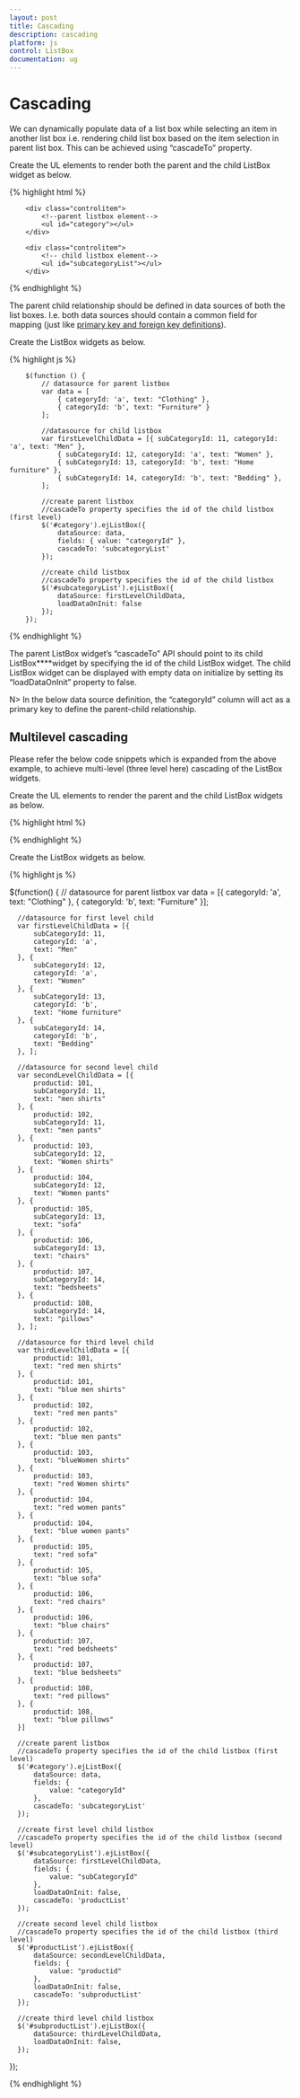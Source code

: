 ```yaml
---
layout: post
title: Cascading
description: cascading
platform: js
control: ListBox
documentation: ug
---
```


# Cascading

We can dynamically populate data of a list box while selecting an item in another list box i.e. rendering child list box based on the item selection in parent list box. This can be achieved using “cascadeTo” property.

Create the UL elements to render both the parent and the child ListBox widget as below.

{% highlight html %}


        <div class="controlitem">
            <!--parent listbox element-->
            <ul id="category"></ul>
        </div>

        <div class="controlitem">
            <!-- child listbox element-->
            <ul id="subcategoryList"></ul>
        </div>



{% endhighlight %}



The parent child relationship should be defined in data sources of both the list boxes. I.e. both data sources should contain a common field for mapping (just like [primary key and foreign key definitions](https://msdn.microsoft.com/en-IN/library/ms179610.aspx)). 

Create the ListBox widgets as below. 

{% highlight js %}


        $(function () {
            // datasource for parent listbox
            var data = [
                { categoryId: 'a', text: "Clothing" },
                { categoryId: 'b', text: "Furniture" }
            ];

            //datasource for child listbox
            var firstLevelChildData = [{ subCategoryId: 11, categoryId: 'a', text: "Men" },
                { subCategoryId: 12, categoryId: 'a', text: "Women" },
                { subCategoryId: 13, categoryId: 'b', text: "Home furniture" },
                { subCategoryId: 14, categoryId: 'b', text: "Bedding" },
            ];

            //create parent listbox
            //cascadeTo property specifies the id of the child listbox (first level)
            $('#category').ejListBox({
                dataSource: data,
                fields: { value: "categoryId" },
                cascadeTo: 'subcategoryList'
            });

            //create child listbox
            //cascadeTo property specifies the id of the child listbox
            $('#subcategoryList').ejListBox({
                dataSource: firstLevelChildData,
                loadDataOnInit: false
            });
        });



{% endhighlight %}



The parent ListBox widget’s “cascadeTo” API should point to its child ListBox****widget by specifying the id of the child ListBox widget. The child ListBox widget can be displayed with empty data on initialize by setting its “loadDataOnInit” property to false.

N> In the below data source definition, the “categoryId” column will act as a primary key to define the parent-child relationship.

## Multilevel cascading

Please refer the below code snippets which is expanded from the above example, to achieve multi-level (three level here) cascading of the ListBox widgets.

Create the UL elements to render the parent and the child ListBox widgets as below.

{% highlight html %}


<div class="controlitem">
    <!--parent listbox element-->
    <ul id="category"></ul>
</div>

<div class="controlitem">
    <!--first level child listbox element-->
    <ul id="subcategoryList"></ul>
</div>

<div class="controlitem">
    <!--second level child listbox element-->
    <ul id="productList"></ul>
</div>

<div class="controlitem">
    <!--third level child listbox element-->
    <ul id="subproductList"></ul>
</div>


{% endhighlight %}


Create the ListBox widgets as below.

{% highlight js %}

$(function() {
      // datasource for parent listbox
      var data = [{
          categoryId: 'a',
          text: "Clothing"
      }, {
          categoryId: 'b',
          text: "Furniture"
      }];

      //datasource for first level child
      var firstLevelChildData = [{
          subCategoryId: 11,
          categoryId: 'a',
          text: "Men"
      }, {
          subCategoryId: 12,
          categoryId: 'a',
          text: "Women"
      }, {
          subCategoryId: 13,
          categoryId: 'b',
          text: "Home furniture"
      }, {
          subCategoryId: 14,
          categoryId: 'b',
          text: "Bedding"
      }, ];

      //datasource for second level child
      var secondLevelChildData = [{
          productid: 101,
          subCategoryId: 11,
          text: "men shirts"
      }, {
          productid: 102,
          subCategoryId: 11,
          text: "men pants"
      }, {
          productid: 103,
          subCategoryId: 12,
          text: "Women shirts"
      }, {
          productid: 104,
          subCategoryId: 12,
          text: "Women pants"
      }, {
          productid: 105,
          subCategoryId: 13,
          text: "sofa"
      }, {
          productid: 106,
          subCategoryId: 13,
          text: "chairs"
      }, {
          productid: 107,
          subCategoryId: 14,
          text: "bedsheets"
      }, {
          productid: 108,
          subCategoryId: 14,
          text: "pillows"
      }, ];

      //datasource for third level child
      var thirdLevelChildData = [{
          productid: 101,
          text: "red men shirts"
      }, {
          productid: 101,
          text: "blue men shirts"
      }, {
          productid: 102,
          text: "red men pants"
      }, {
          productid: 102,
          text: "blue men pants"
      }, {
          productid: 103,
          text: "blueWomen shirts"
      }, {
          productid: 103,
          text: "red Women shirts"
      }, {
          productid: 104,
          text: "red women pants"
      }, {
          productid: 104,
          text: "blue women pants"
      }, {
          productid: 105,
          text: "red sofa"
      }, {
          productid: 105,
          text: "blue sofa"
      }, {
          productid: 106,
          text: "red chairs"
      }, {
          productid: 106,
          text: "blue chairs"
      }, {
          productid: 107,
          text: "red bedsheets"
      }, {
          productid: 107,
          text: "blue bedsheets"
      }, {
          productid: 108,
          text: "red pillows"
      }, {
          productid: 108,
          text: "blue pillows"
      }]

      //create parent listbox
      //cascadeTo property specifies the id of the child listbox (first level)
      $('#category').ejListBox({
          dataSource: data,
          fields: {
              value: "categoryId"
          },
          cascadeTo: 'subcategoryList'
      });

      //create first level child listbox
      //cascadeTo property specifies the id of the child listbox (second level)
      $('#subcategoryList').ejListBox({
          dataSource: firstLevelChildData,
          fields: {
              value: "subCategoryId"
          },
          loadDataOnInit: false,
          cascadeTo: 'productList'
      });

      //create second level child listbox
      //cascadeTo property specifies the id of the child listbox (third level)
      $('#productList').ejListBox({
          dataSource: secondLevelChildData,
          fields: {
              value: "productid"
          },
          loadDataOnInit: false,
          cascadeTo: 'subproductList'
      });

      //create third level child listbox
      $('#subproductList').ejListBox({
          dataSource: thirdLevelChildData,
          loadDataOnInit: false,
      });
  });

{% endhighlight %}





